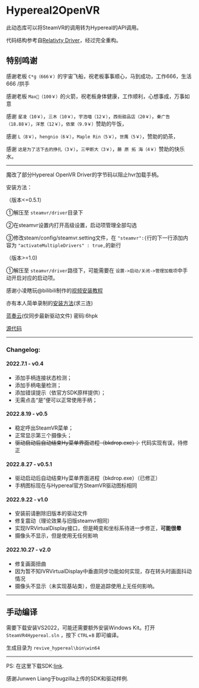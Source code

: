 # Hypereal2OpenVR

此动态库可以将SteamVR的调用转为Hypereal的API调用。

代码结构参考自[Relativty Driver](https://github.com/relativty/Relativty)，经过完全重构。

## 特别鸣谢

感谢老板 `C*g（666￥）`的宇宙飞船，祝老板事事顺心，马到成功，工作666，生活666 /拱手

感谢老板 `Max🐯（100￥）`的火箭，祝老板身体健康，工作顺利，心想事成，万事如意

感谢 `星凌（10￥）`，`三木（10￥）`，`宇浩喵（12￥）`，`西街甜品店（20￥）`，`秦广告（18.88￥）`，`洋葱（12￥）`，`依棠（9.9￥）`赞助的午饭，

感谢 `L（8￥）`，`hengnio（6￥）`，`Maple Rin（5￥）`，`世鹰（5￥）`，赞助的奶茶，

感谢 `这是为了活下去的挣扎（3￥）`，`三甲断大（3￥）`，`藤 原 拓 海（4￥）`赞助的快乐水。

---

魔改了部分Hypereal OpenVR Driver的字节码以阻止hvr加载手柄。

安装方法：

（版本<=0.5.1）

①解压至 `steamvr/driver`目录下

②在steamvr设置内打开高级设置，启动项管理全部勾选

③修改steam/config/steamvr.setting文件，在 `"steamvr":{`行的下一行添加内容为 `"activateMultipleDrivers" : true,`的新行

（版本>=1.0)

①解压至 `steamvr/driver`路径下，可能需要在 `设置->启动/关闭->管理加载项`中手动开启对应的启动项。

感谢小凌瞎玩@bilibili制作的[视频安装教程](http://b23.tv/eUQDddw)

亦有本人简单录制的[安装方法](https://www.bilibili.com/video/bv14Y4y1n7Q9)(求三连)

[蓝奏云](https://wwt.lanzoub.com/b0d48942b)(仅同步最新驱动文件) 密码:6hpk

[源代码](https://github.com/lixiangwuxian/Hypereal2OpenVR)

---

### Changelog:

#### 2022.7.1 - v0.4

- 添加手柄连接状态检测；
- 添加手柄电量检测；
- 添加错误提示（依官方SDK原样提供）；
- 无需点击“是”便可以正常使用手柄；

#### 2022.8.19 - v0.5

- 稳定呼出SteamVR菜单；
- 正常显示第三个摄像头；
- ~~驱动启动后自动结束Hy菜单界面进程（bkdrop.exe）；~~ 代码实现有误，待修正

#### 2022.8.27 - v0.5.1

- 驱动启动后自动结束Hy菜单界面进程（bkdrop.exe）（已修正）
- 手柄图标现在与Hypereal官方SteamVR驱动图标相同

#### 2022.9.22 - v1.0

- 安装前请删除旧版本的驱动文件
- 修复震动（理论效果与旧版steamvr相同）
- 实现IVRVirtualDisplay接口，但是畸变和坐标系待进一步修正，**可能很晕**
- 摄像头不显示，但是使用无任何影响

#### 2022.10.27 - v2.0

- 修复画面扭曲
- 因为暂不知IVRVirtualDisplay中垂直同步功能如何实现，存在转头时画面抖动情况
- 摄像头不显示（未实现基站类），但是追踪使用上无任何影响。

---

## 手动编译

需要下载安装VS2022，可能还需要额外安装Windows Kit。打开  `SteamVR4Hypereal.sln` ，按下 `CTRL`+`B` 即可编译。

生成目录为 `revive_hypereal\bin\win64`

---

PS: 在这里下载SDK:[link](https://bugzilla.mozilla.org/page.cgi?id=splinter.html&ignore=&bug=1378630&attachment=8883821).

感谢Junwen Liang于bugzilla上传的SDK和驱动样例.
